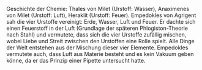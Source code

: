 Geschichte der Chemie: Thales von Milet (Urstoff: Wasser), Anaximenes von Milet (Urstoff: Luft), Heraklit (Urstoff: Feuer). Empedokles von Agrigent sah die vier Urstoffe vereinigt: Erde, Wasser, Luft und Feuer. Er dachte sich einen Feuerstoff in der Luft (Grundlage der späteren Phlogiston-Theorie nach Stahl) und vermutete, dass sich die vier Urstoffe zufällig mischen, wobei Liebe und Streit zwischen den Urstoffen eine Rolle spielt. Alle Dinge der Welt entstehen aus der Mischung dieser vier Elemente. Empedokles vermutete auch, dass Luft aus Materie besteht und es kein Vakuum geben könne, da er das Prinzip einer Pipette untersucht hatte.
